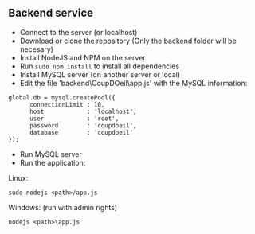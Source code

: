 ## Backend service

- Connect to the server (or localhost)
- Download or clone the repository (Only the backend folder will be necesary)
- Install NodeJS and NPM on the server
- Run ```sudo npm install``` to install all dependencies
- Install MySQL server (on another server or local)
- Edit the file 'backend\CoupDOeil\app.js' with the MySQL information:

~~~
global.db = mysql.createPool({
	  connectionLimit : 10,
	  host            : 'localhost',
	  user            : 'root',
	  password        : 'coupdoeil',
	  database        : 'coupdoeil'
});
~~~

- Run MySQL server
- Run the application:

Linux:
~~~
sudo nodejs <path>/app.js
~~~

Windows: (run with admin rights)
~~~
nodejs <path>\app.js
~~~